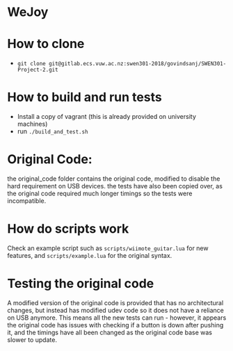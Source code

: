 # WeJoy

# How to clone
- `git clone git@gitlab.ecs.vuw.ac.nz:swen301-2018/govindsanj/SWEN301-Project-2.git`

# How to build and run tests
- Install a copy of vagrant (this is already provided on university machines)
- run `./build_and_test.sh`

# Original Code:
the original_code folder contains the original code, modified to disable the hard requirement on
USB devices. the tests have also been copied over, as the original code required much longer timings
so the tests were incompatible.

# How do scripts work
Check an example script such as `scripts/wiimote_guitar.lua` for new features, 
and `scripts/example.lua` for the original syntax.

# Testing the original code
A modified version of the original code is provided that has no architectural changes, but instead 
has modified udev code so it does not have a reliance on USB anymore. This means all the new tests can run - however,
 it appears the original code has issues with checking if a button is down after pushing it,
and the timings have all been changed as the original code base was slower to update.